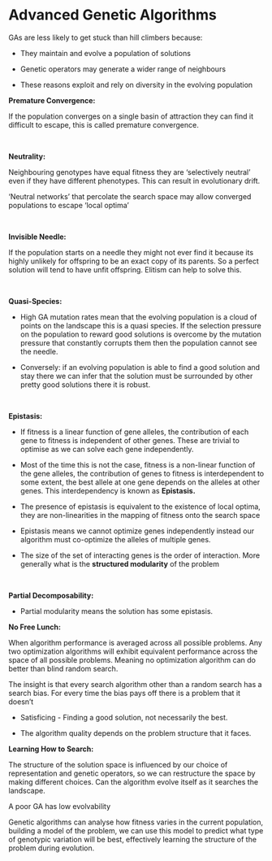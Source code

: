 # Advanced Genetic Algorithms
GAs are less likely to get stuck than hill climbers because:

- They maintain and evolve a population of solutions

- Genetic operators may generate a wider range of neighbours

- These reasons exploit and rely on diversity in the evolving population

**Premature Convergence:**

If the population converges on a single basin of attraction they can find it difficult to escape, this is called premature convergence.

<br/>

**Neutrality:**

Neighbouring genotypes have equal fitness they are ‘selectively neutral’ even if they have different phenotypes. This can result in evolutionary drift.

‘Neutral networks’ that percolate the search space may allow converged populations to escape ‘local optima’

<br/>

**Invisible Needle:**

If the population starts on a needle they might not ever find it because its highly unlikely for offspring to be an exact copy of its parents. So a perfect solution will tend to have unfit offspring. Elitism can help to solve this.

<br/>

**Quasi-Species:**

- High GA mutation rates mean that the evolving population is a cloud of points on the landscape this is a quasi species. If the selection pressure on the population to reward good solutions is overcome by the mutation pressure that constantly corrupts them then the population cannot see the needle.

- Conversely: if an evolving population is able to find a good solution and stay there we can infer that the solution must be surrounded by other pretty good solutions there it is robust.

<br/>

**Epistasis:**

- If fitness is a linear function of gene alleles, the contribution of each gene to fitness is independent of other genes. These are trivial to optimise as we can solve each gene independently.

- Most of the time this is not the case, fitness is a non-linear function of the gene alleles, the contribution of genes to fitness is interdependent to some extent, the best allele at one gene depends on the alleles at other genes. This interdependency is known as **Epistasis.**

- The presence of epistasis is equivalent to the existence of local optima,  they are non-linearities in the mapping of fitness onto the search space

- Epistasis means we cannot optimize genes independently instead our algorithm must co-optimize the alleles of multiple genes. 

- The size of the set of interacting genes is the order of interaction. More generally what is the **structured modularity** of the problem

<br/>

**Partial Decomposability:**

- Partial modularity means the solution has some epistasis.

**No Free Lunch:**

When algorithm performance is averaged across all possible problems. Any two optimization algorithms will exhibit equivalent performance across the space of all possible problems. Meaning no optimization algorithm can do better than blind random search. 

The insight is that every search algorithm other than a random search has a search bias. For every time the bias pays off there is a problem that it doesn’t

- Satisficing - Finding a good solution, not necessarily the best.

- The algorithm quality depends on the problem structure that it faces.

**Learning How to Search:**

The structure of the solution space is influenced by our choice of representation and genetic operators, so we can restructure the space by making different choices. Can the algorithm evolve itself as it searches the landscape.

A poor GA has low evolvability

Genetic algorithms can analyse how fitness varies in the current population, building a model of the problem, we can use this model to predict what type of genotypic variation will be best, effectively learning the structure of the problem during evolution.

<br/>

